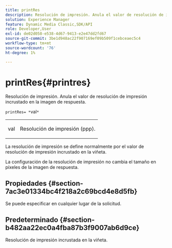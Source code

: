 ```yaml
---
title: printRes
description: Resolución de impresión. Anula el valor de resolución de impresión incrustado en la imagen de respuesta.
solution: Experience Manager
feature: Dynamic Media Classic,SDK/API
role: Developer,User
exl-id: de02d058-e538-4d67-9413-e2e47dd2fd67
source-git-commit: 3be1d948ac22f907169ef09b509f1cebceaec5c4
workflow-type: tm+mt
source-wordcount: '76'
ht-degree: 1%

---
```


# printRes{#printres}

Resolución de impresión. Anula el valor de resolución de impresión incrustado en la imagen de respuesta.

`printRes= *`val`*`

<table id="simpletable_3B5576DD070547538E74D4059B3E8251"> 
 <tr class="strow"> 
  <td class="stentry"> <p><span class="varname"> val</span> </p> </td> 
  <td class="stentry"> <p>Resolución de impresión (ppp). </p></td> 
 </tr> 
</table>

La resolución de impresión se define normalmente por el valor de resolución de impresión incrustado en la viñeta.

La configuración de la resolución de impresión no cambia el tamaño en píxeles de la imagen de respuesta.

## Propiedades {#section-7ac3e01334bc4f218a2c69bcd4e8d5fb}

Se puede especificar en cualquier lugar de la solicitud.

## Predeterminado {#section-b482aa22ec0a4fba87b3f9007ab6d9ce}

Resolución de impresión incrustada en la viñeta.
